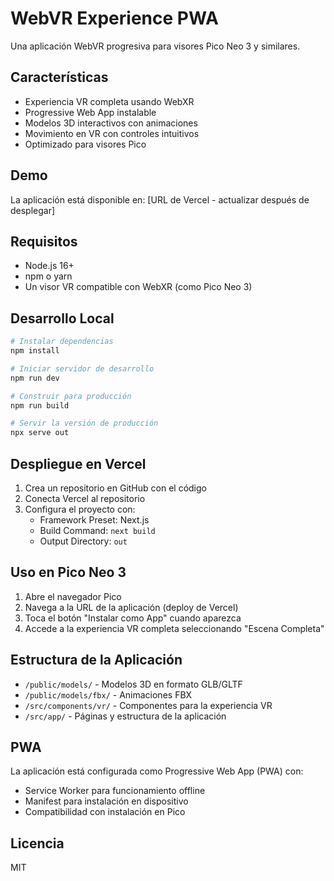 # WebVR Experience PWA

Una aplicación WebVR progresiva para visores Pico Neo 3 y similares.

## Características

- Experiencia VR completa usando WebXR
- Progressive Web App instalable
- Modelos 3D interactivos con animaciones
- Movimiento en VR con controles intuitivos
- Optimizado para visores Pico

## Demo

La aplicación está disponible en: [URL de Vercel - actualizar después de desplegar]

## Requisitos

- Node.js 16+
- npm o yarn
- Un visor VR compatible con WebXR (como Pico Neo 3)

## Desarrollo Local

```bash
# Instalar dependencias
npm install

# Iniciar servidor de desarrollo
npm run dev

# Construir para producción
npm run build

# Servir la versión de producción
npx serve out
```

## Despliegue en Vercel

1. Crea un repositorio en GitHub con el código
2. Conecta Vercel al repositorio
3. Configura el proyecto con:
   - Framework Preset: Next.js
   - Build Command: `next build`
   - Output Directory: `out`

## Uso en Pico Neo 3

1. Abre el navegador Pico
2. Navega a la URL de la aplicación (deploy de Vercel)
3. Toca el botón "Instalar como App" cuando aparezca
4. Accede a la experiencia VR completa seleccionando "Escena Completa"

## Estructura de la Aplicación

- `/public/models/` - Modelos 3D en formato GLB/GLTF
- `/public/models/fbx/` - Animaciones FBX
- `/src/components/vr/` - Componentes para la experiencia VR
- `/src/app/` - Páginas y estructura de la aplicación

## PWA

La aplicación está configurada como Progressive Web App (PWA) con:

- Service Worker para funcionamiento offline
- Manifest para instalación en dispositivo
- Compatibilidad con instalación en Pico

## Licencia

MIT 